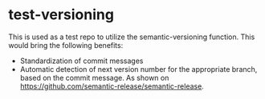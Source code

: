 # test-versioning
This is used as a test repo to utilize the semantic-versioning function. This would bring the following benefits:

- Standardization of commit messages
- Automatic detection of next version number for the appropriate branch, based on the commit message. As shown on https://github.com/semantic-release/semantic-release.
